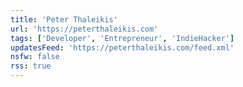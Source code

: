 ```yaml
---
title: 'Peter Thaleikis'
url: 'https://peterthaleikis.com'
tags: ['Developer', 'Entrepreneur', 'IndieHacker']
updatesFeed: 'https://peterthaleikis.com/feed.xml'
nsfw: false
rss: true
---
```

